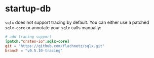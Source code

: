 # startup-db

`sqlx` does not support tracing by default.
You can either use a patched `sqlx-core` or annotate your `sqlx` calls manually:
```toml
# add tracing support
[patch."crates-io".sqlx-core]
git = "https://github.com/flachnetz/sqlx.git"
branch = "v0.5.10-tracing"
```
